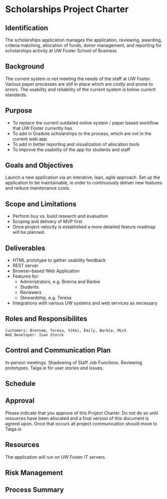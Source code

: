 # Scholarships Project Charter

## Identification
The scholarships application manages the application, reviewing, awarding, criteria matching, allocation of funds, donor management, and reporting for scholarships activity at UW Foster School of Business

## Background
The current system is not meeting the needs of the staff at UW Foster.  Various paper processes are still in place which are costly and prone to errors. The usability and reliability of the current system is below current standards.

## Purpose
- To replace the current outdated online system / paper based workflow that UW Foster currently has.
- To add in Gradute scholarships to the process, which are not in the current web app.
- To add in better reporting and visualization of allocation tools
- To improve the usability of the app for students and staff

## Goals and Objectives
Launch a new application via an interative, lean, agile approach. Set up the application to be maintainable, in order to continuously deliver new features and reduce maintenance costs.

## Scope and Limitations

- Perform buy vs. build research and evaluation 
- Scoping and delivery of MVP first
- Once project velocity is established a more detailed feature roadmap will be planned.

## Deliverables

- HTML prototype to gather usability feedback
- REST server
- Browser-based Web Application
- Features for:
	- Administrators, e.g. Brenna and Barbie
	- Students
	- Reviewers
	- Stewardship, e.g. Teresa
- Integrations with various UW systems and web services as necessary

## Roles and Responsibilites
	Customers: Brennam, Teresa, Vikki, Emily, Barbie, Mick
	Web Developer: Ivan Storck

## Control and Communication Plan

In-person meetings. Shadowing of Staff Job Functions. Reviewing prototypes. Taiga.io for user stories and issues.

## Schedule

## Approval
Please indicate that you approve of this Project Charter.  Do not do so until resources have been allocated and a final version of this document is agreed upon.  Once that occurs all project communication should move to Taiga.io

## Resources
The application will run on UW Foster IT servers.

## Risk Management

## Process Summary
